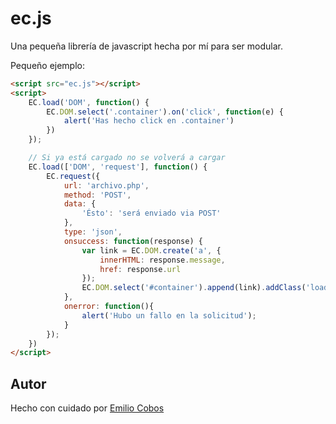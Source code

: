 # ec.js
Una pequeña librería de javascript hecha por mí para ser modular.

Pequeño ejemplo:

```html
<script src="ec.js"></script>
<script>
	EC.load('DOM', function() {
		EC.DOM.select('.container').on('click', function(e) {
			alert('Has hecho click en .container')
		})
	});

	// Si ya está cargado no se volverá a cargar
	EC.load(['DOM', 'request'], function() {
		EC.request({
			url: 'archivo.php',
			method: 'POST',
			data: {
				'Ésto': 'será enviado via POST'
			},
			type: 'json',
			onsuccess: function(response) {
				var link = EC.DOM.create('a', {
					innerHTML: response.message,
					href: response.url
				});
				EC.DOM.select('#container').append(link).addClass('load');
			},
			onerror: function(){
				alert('Hubo un fallo en la solicitud');
			}			
		});
	})
</script>
```
## Autor
Hecho con cuidado por [Emilio Cobos](http://emiliocobos.net/)
